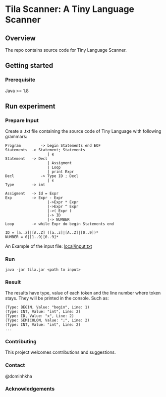 # Tila Scanner: A Tiny Language Scanner
## Overview
The repo contains source code for Tiny Language Scanner.

[//]: # (## Table of Contents)

[//]: # ()
[//]: # (* [Overview]&#40;#overview&#41;)

[//]: # (* [Getting Started]&#40;#getting-started&#41;)

[//]: # (    * [Prerequisites]&#40;#prerequisites&#41;)

[//]: # (    * [Get Repo]&#40;#get-repo&#41;)

[//]: # ()
[//]: # (* [Run experiment]&#40;#Run-experiment&#41;)

[//]: # (    * [Prepare Input]&#40;#prepare-input&#41;)

[//]: # (    * [Run]&#40;#run&#41;)

[//]: # (    * [Result]&#40;#View-Result&#41;)

## Getting started
### Prerequisite
Java >= 1.8

## Run experiment
### Prepare Input
Create a .txt file containing the source code of Tiny Language with following grammars:
```
Program	        -> begin Statements end EOF
Statements	-> Statement; Statements
                   | ϵ
Statement	-> Decl
                   | Assigment
                   | Loop
                   | print Expr
Decl 	        -> Type ID ; Decl
                   | ϵ
Type		-> int

Assigment	-> Id = Expr
Exp 		-> Expr - Expr
                   |->Expr * Expr
                   |->Expr ^ Expr
                   |->( Expr )
                   |-> ID
                   |-> NUMBER
Loop		-> while Expr do begin Statements end

ID = [a..z]|[A..Z] ([a..z]|[A..Z]|[0..9])*
NUMBER = 0|[1..9][0..9]*
```
An Example of the input file: [local/input.txt](local/input.txt)

### Run

[//]: # (* Compile:  ``make compile``)

[//]: # (* Run : ``make run inputFile={The full path of input file}``)

[//]: # (* Clean: ``make clean``)
```java -jar tila.jar <path to input>```
### Result
The results have type, value of each token and the line number where token stays. They will be printed in the console. Such as:
```
(Type: BEGIN, Value: "begin", Line: 1)
(Type: INT, Value: "int", Line: 2)
(Type: ID, Value: "x", Line: 2)
(Type: SEMICOLON, Value: ";", Line: 2)
(Type: INT, Value: "int", Line: 2)
...
```

### Contributing
This project welcomes contributions and suggestions.
### Contact
@dominhkha
### Acknowledgements

